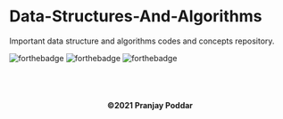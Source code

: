 <h1>Data-Structures-And-Algorithms</h1>
Important data structure and algorithms codes and concepts repository. 


  ![forthebadge](https://forthebadge.com/images/badges/made-with-c.svg)
  ![forthebadge](https://forthebadge.com/images/badges/uses-brains.svg)
  ![forthebadge](https://forthebadge.com/images/badges/check-it-out.svg)
  

  

  <br><br>
  <h4 align="center">
   ©2021 Pranjay Poddar
  </h4>

